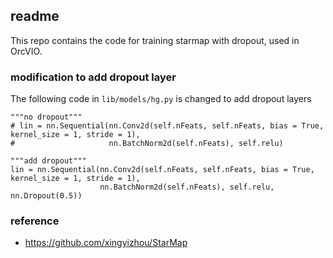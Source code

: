 ## readme

This repo contains the code for training starmap with dropout, used in OrcVIO.

### modification to add dropout layer

The following code in `lib/models/hg.py` is changed to add dropout layers

```
"""no dropout"""
# lin = nn.Sequential(nn.Conv2d(self.nFeats, self.nFeats, bias = True, kernel_size = 1, stride = 1),
#                     nn.BatchNorm2d(self.nFeats), self.relu)

"""add dropout"""
lin = nn.Sequential(nn.Conv2d(self.nFeats, self.nFeats, bias = True, kernel_size = 1, stride = 1),
                    nn.BatchNorm2d(self.nFeats), self.relu, nn.Dropout(0.5))
```

### reference 

- https://github.com/xingyizhou/StarMap
